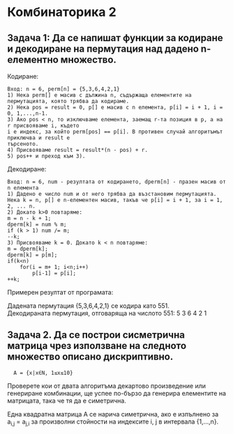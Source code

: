  # Комбинаторика 2

## Задача 1: Да се напишат функции за кодиране и декодиране на пермутация над дадено n-елементно множество. 

Кодиране: 
```
Вход: n = 6, perm[n] = {5,3,6,4,2,1} 
1) Нека perm[] е масив с дължина n, съдържаща елементите на пермутацията, която трябва да кодираме. 
2) Нека pos = result = 0, p[] е масив с n елемента, p[i] = i + 1, i = 0, 1,...,n-1.
3) Ако pos < n, то изключваме елемента, заемащ r-та позиция в p, a на r присвояваме i, където
i e индекс, за който perm[pos] == p[i]. В противен случай алгоритъмът приключва и result е 
търсеното.
4) Присвояваме result = result*(n - pos) + r.
5) pos++ и преход към 3).
```

Декодиране:
```
Вход: n = 6, num - резултата от кодирането, dperm[n] - празен масив от n елемента
1) Дадено е число num и от него трябва да възстановим пермутацията.
Нека k = n, p[] e n-елементен масив, такъв че p[i] = i + 1, за i = 1, 2, ... n.
2) Докато k>0 повтаряме:
m = n - k + 1;
dperm[k] = num % m;
if (k > 1) num /= m;
--k;
3) Присвояваме k = 0. Докато k < n повтаряме:
m = dperm[k];
dperm[k] = p[m];
if(k<n)
    for(i = m+ 1; i<n;i++)
        p[i-1] = p[i];
++k;
```

<p>Примерен резултат от програмата:</p>
Дадената пермутация {5,3,6,4,2,1} се кодира като 551. </br>
Декодираната пермутация, отговаряща на числото 551: 5 3 6 4 2 1

## Задача 2. Да се построи сисметрична матрица чрез използване на следното множество описано дискриптивно.
```
  A = {x|x∈N, 1≤x≤10} 
```
Проверете кои от двата алгоритъма декартово произведение или генериране комбинации, ще успее по-бързо да генерира елементите на 
матрицата, така че тя да е симетрична. 


Една квадратна матрица  A	се нарича симетрична, ако е изпълнено за a<sub>i,j</sub> = a<sub>j,i</sub> за произволни стойности на индексите i, j в интервала {1,...,n}. 
